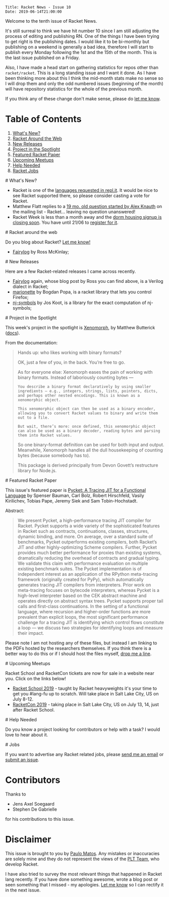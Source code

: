     Title: Racket News - Issue 10
    Date: 2019-06-14T21:00:00

Welcome to the tenth issue of Racket News.

It's still surreal to think we have hit number 10 since I am still adjusting the process of editing and publishing RN. One of the things I have been trying to get right is the publishing dates. I would like it to be bi-monthly but publishing on a weekend is generally a bad idea, therefore I will start to publish every Monday following the 1st and the 15th of the month. This is the last issue published on a Friday.

Also, I have made a head start on gathering statistics for repos other than `racket/racket`. This is a long standing issue and I want it done. As I have been thinking more about this I think the mid-month stats make no sense so I will drop them and only the odd numbered issues (beginning of the month) will have repository statistics for the whole of the previous month.

If you think any of these change don't make sense, please do [let me know](mailto:pmatos@linki.tools).

# Table of Contents

1. [What's New?](#whatsnew)
2. [Racket Around the Web](#aroundtheweb)
3. [New Releases](#newreleases)
4. [Project in the Spotlight](#spotlight)
5. [Featured Racket Paper](#featuredpaper)
6. [Upcoming Meetups](#meetups)
7. [Help Needed](#helpneeded)
8. [Racket Jobs](#jobs)

<div id='whatsnew'/>
# What's New?

* Racket is one of the [languages requested in repl.it](https://repl.it/language-requests/p/racket). It would be nice to see Racket supported there, so please consider casting a vote for Racket.
* Matthew Flatt replies to a [19 mo. old question started by Alex Knauth](https://groups.google.com/d/msg/racket-users/jhRmKkPTl-M/waaFsej3BAAJ) on the mailing list - Racket... leaving no question unanswered! 
* Racket Week is less than a month away and the [dorm housing signup is closing soon](https://groups.google.com/d/msg/racket-users/UNn7pH0j_8U/O9tTbwSuBQAJ). You have until 21/06 to [register for it](https://school.racket-lang.org/#housing).

<div id='aroundtheweb'/>
# Racket around the web

Do you blog about Racket? [Let me know!](mailto:pmatos@linki.tools)

* [Fairylog](http://pinksquirrellabs.com/blog/2019/04/17/fairylog/) by Ross McKinlay;


<div id='newreleases'/>
# New Releases

Here are a few Racket-related releases I came across recently.

* [Fairylog](https://github.com/pezipink/fairylog) again, whose blog post by Ross you can find above, is a Verilog dialect in Racket;
* [marionette](https://github.com/bogdanp/marionette) by Bogdan Popa, is a racket library that lets you control Firefox;
* [nj-symbols](https://github.com/joskoot/nj-symbols) by Jos Koot, is a library for the exact computation of nj-symbols;

<div id='spotlight'/>
# Project in the Spotlight

This week's project in the spotlight is [Xenomorph](https://github.com/mbutterick/xenomorph), by Matthew Butterick ([docs](https://docs.racket-lang.org/xenomorph/)).

From the documentation:

> Hands up: who likes working with binary formats?
> 
> OK, just a few of you, in the back. You’re free to go.
> 
> As for everyone else: Xenomorph eases the pain of working with binary formats. Instead of laboriously counting bytes —
> 
>     You describe a binary format declaratively by using smaller ingredients — e.g., integers, strings, lists, pointers, dicts, and perhaps other nested encodings. This is known as a xenomorphic object.
> 
>     This xenomorphic object can then be used as a binary encoder, allowing you to convert Racket values to binary and write them out to a file.
> 
>     But wait, there’s more: once defined, this xenomorphic object can also be used as a binary decoder, reading bytes and parsing them into Racket values.
> 
> So one binary-format definition can be used for both input and output. Meanwhile, Xenomorph handles all the dull housekeeping of counting bytes (because somebody has to).
> 
> This package is derived principally from Devon Govett’s restructure library for Node.js.

<div id='featuredpaper'/>
# Featured Racket Paper

This issue's featured paper is [Pycket: A Tracing JIT for a Functional Language](https://www.ccs.neu.edu/home/samth/pycket-draft.pdf) by Spenser Bauman, Carl Bolz, Robert Hirschfeld, Vasily Kirilichev, Tobias Pape, Jeremy Siek and Sam Tobin-Hochstadt.

Abstract:

> We present Pycket, a high-performance tracing JIT compiler for Racket. Pycket supports a wide variety of the sophisticated features in Racket such as contracts, continuations, classes, structures, dynamic binding, and more. On average, over a standard suite of benchmarks, Pycket outperforms existing compilers, both Racket’s JIT and other highly-optimizing Scheme compilers. Further, Pycket provides much better performance for proxies than existing systems, dramatically reducing the overhead of contracts and gradual typing. We validate this claim with performance evaluation on multiple existing benchmark suites. 
> The Pycket implementation is of independent interest as an application of the RPython meta-tracing framework (originally created for PyPy), which automatically generates tracing JIT compilers from interpreters. Prior work on meta-tracing focuses on bytecode interpreters, whereas Pycket is a high-level interpreter based on the CEK abstract machine and operates directly on abstract syntax trees. Pycket supports proper tail calls and first-class continuations. In the setting of a functional language, where recursion and higher-order functions are more prevalent than explicit loops, the most significant performance challenge for a tracing JIT is identifying which control flows constitute a loop — we discuss two strategies for identifying loops and measure their impact.

Please note I am not hosting any of these files, but instead I am linking to the PDFs hosted by the researchers themselves. If you think there is a better way to do this or if I should host the files myself, [drop me a line](mailto:pmatos@linki.tools).

<div id='meetups'/>
# Upcoming Meetups

Racket School and RacketCon tickets are now for sale in a website near you. Click on the links below!

* [Racket School 2019](https://school.racket-lang.org/) - taught by Racket heavyweights it's your time to get you #lang-fu up to scratch. Will take place in Salt Lake City, US on July 8-12.
* [RacketCon 2019](https://con.racket-lang.org/) - taking place in Salt Lake City, US on July 13, 14, just after Racket School.

<div id='helpneeded'/>
# Help Needed

Do you know a project looking for contributors or help with a task? I would love to hear about it.


<div id='jobs'/>
# Jobs

If you want to advertise any Racket related jobs, please [send me an email](mailto:pmatos@linki.tools) or [submit an issue](https://github.com/racket-news/racket-news.github.io-src/issues).


# Contributors

Thanks to 

* Jens Axel Soegaard
* Stephen De Gabrielle

for his contributions to this issue.

# Disclaimer

This issue is brought to you by [Paulo Matos](mailto:pmatos@linki.tools). Any mistakes or inaccuracies are solely mine and
they do not represent the views of the [PLT Team](http://www.racket-lang.org/team.html), who develop Racket.

I have also tried to survey the most relevant things that happened in Racket lang recently. If you have done something awesome, wrote a blog post or seen something that I missed - my apologies. [Let me know](mailto:pmatos@linki.tools) so I can rectify it in the next issue.
